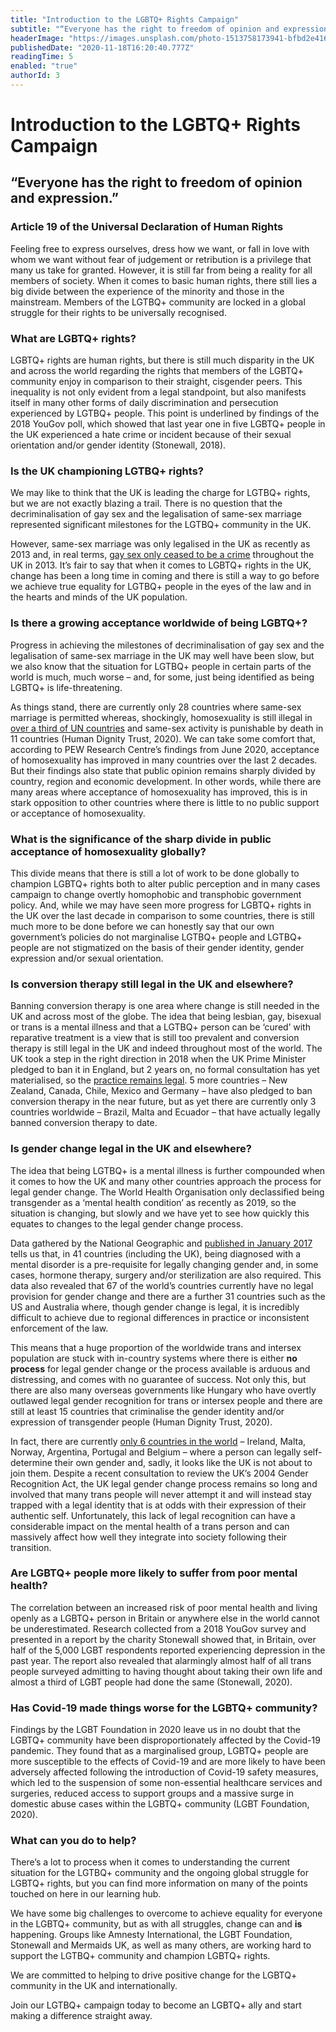 ```yaml
---
title: "Introduction to the LGBTQ+ Rights Campaign"
subtitle: "“Everyone has the right to freedom of opinion and expression.”"
headerImage: "https://images.unsplash.com/photo-1513758173941-bfbd2e4166f5?ixlib=rb-1.2.1&ixid=eyJhcHBfaWQiOjEyMDd9&auto=format&fit=crop&w=1498&q=80"
publishedDate: "2020-11-18T16:20:40.777Z"
readingTime: 5
enabled: "true"
authorId: 3
---
```


# Introduction to the LGBTQ+ Rights Campaign

## “Everyone has the right to freedom of opinion and expression.”

### Article 19 of the Universal Declaration of Human Rights

Feeling free to express ourselves, dress how we want, or fall in love with whom we want without fear of judgement or retribution is a privilege that many us take for granted. However, it is still far from being a reality for all members of society. When it comes to basic human rights, there still lies a big divide between the experience of the minority and those in the mainstream.  Members of the LGTBQ+ community are locked in a global struggle for their rights to be universally recognised.

### What are LGBTQ+ rights?

LGBTQ+ rights are human rights, but there is still much disparity in the UK and across the world regarding the rights that members of the LGBTQ+ community enjoy in comparison to their straight, cisgender peers. This inequality is not only evident from a legal standpoint, but also manifests itself in many other forms of daily discrimination and persecution experienced by LGTBQ+ people. This point is underlined by findings of the 2018 YouGov poll, which showed that last year one in five LGBTQ+ people in the UK experienced a hate crime or incident because of their sexual orientation and/or gender identity (Stonewall, 2018). 

### Is the UK championing LGTBQ+ rights? 

We may like to think that the UK is leading the charge for LGTBQ+ rights, but we are not exactly blazing a trail. There is no question that the decriminalisation of gay sex and the legalisation of same-sex marriage represented significant milestones for the LGTBQ+ community in the UK. 

However, same-sex marriage was only legalised in the UK as recently as 2013 and, in real terms, [gay sex only ceased to be a crime](https://www.theguardian.com/commentisfree/2017/may/23/fifty-years-gay-liberation-uk-barely-four-1967-act) throughout the UK in 2013. It’s fair to say that when it comes to LGBTQ+ rights in the UK, change has been a long time in coming and there is still a way to go before we achieve true equality for LGTBQ+ people in the eyes of the law and in the hearts and minds of the UK population. 

### Is there a growing acceptance worldwide of being LGBTQ+? 

Progress in achieving the milestones of decriminalisation of gay sex and the legalisation of same-sex marriage in the UK may well have been slow, but we also know that the situation for LGTBQ+ people in certain parts of the world is much, much worse – and, for some, just being identified as being LGBTQ+ is life-threatening. 

As things stand, there are currently only 28 countries where same-sex marriage is permitted whereas, shockingly, homosexuality is still illegal in [over a third of UN countries](https://www.businessinsider.com/lgbtq-rights-around-the-world-maps-2018-10?r=US&IR=T#some-68-countries-still-criminalize-homosexuality-most-of-them-majority-muslim-nations-in-the-middle-east-southeast-asia-and-africa-2) and same-sex activity is punishable by death in 11 countries (Human Dignity Trust, 2020). We can take some comfort that, according to PEW Research Centre’s findings from June 2020, acceptance of homosexuality has improved in many countries over the last 2 decades. But their findings also state that public opinion remains sharply divided by country, region and economic development. In other words, while there are many areas where acceptance of homosexuality has improved, this is in stark opposition to other countries where there is little to no public support or acceptance of homosexuality.


### What is the significance of the sharp divide in public acceptance of homosexuality globally? 

This divide means that there is still a lot of work to be done globally to champion LGBTQ+ rights both to alter public perception and in many cases campaign to change overtly homophobic and transphobic government policy. And, while we may have seen more progress for LGBTQ+ rights in the UK over the last decade in comparison to some countries, there is still much more to be done before we can honestly say that our own government’s policies do not marginalise LGTBQ+ people and LGTBQ+ people are not stigmatized on the basis of their gender identity, gender expression and/or sexual orientation. 

### Is conversion therapy still legal in the UK and elsewhere?

Banning conversion therapy is one area where change is still needed in the UK and across most of the globe. The idea that being lesbian, gay, bisexual or trans is a mental illness and that a LGTBQ+ person can be ‘cured’ with reparative treatment is a view that is still too prevalent and conversion therapy is still legal in the UK and indeed throughout most of the world. The UK took a step in the right direction in 2018 when the UK Prime Minister pledged to ban it in England, but 2 years on, no formal consultation has yet materialised, so the [practice remains legal](https://www.independent.co.uk/life-style/conversion-therapy-ban-law-meaning-uk-lgbt-legal-boris-johnson-jacinda-ardern-new-zealand-b805670.html). 5 more countries – New Zealand, Canada, Chile, Mexico and Germany – have also pledged to ban conversion therapy in the near future, but as yet there are currently only 3 countries worldwide – Brazil, Malta and Ecuador – that have actually legally banned conversion therapy to date. 


### Is gender change legal in the UK and elsewhere?

The idea that being LGTBQ+ is a mental illness is further compounded when it comes to how the UK and many other countries approach the process for legal gender change. The World Health Organisation only declassified being transgender as a ‘mental health condition’ as recently as 2019, so the situation is changing, but slowly and we have yet to see how quickly this equates to changes to the legal gender change process.

Data gathered by the National Geographic and [published in January 2017](https://www.nationalgeographic.com/magazine/2017/01/gender-identity-map-where-you-can-change-your-gender-on-legal-documents/) tells us that, in 41 countries (including the UK), being diagnosed with a mental disorder is a pre-requisite for legally changing gender and, in some cases, hormone therapy, surgery and/or sterilization are also required. This data also revealed that 67 of the world’s countries currently have no legal provision for gender change and there are a further 31 countries such as the US and Australia where, though gender change is legal, it is incredibly difficult to achieve due to regional differences in practice or inconsistent enforcement of the law. 

This means that a huge proportion of the worldwide trans and intersex population are stuck with in-country systems where there is either **no process** for legal gender change or the process available is arduous and distressing, and comes with no guarantee of success. Not only this, but there are also many overseas governments like Hungary who have overtly outlawed legal gender recognition for trans or intersex people and there are still at least 15 countries that criminalise the gender identity and/or expression of transgender people (Human Dignity Trust, 2020). 

In fact, there are currently [only 6 countries in the world](https://www.gaystarnews.com/article/countries-trans-self-identify/) – Ireland, Malta, Norway, Argentina, Portugal and Belgium – where a person can legally self-determine their own gender and, sadly, it looks like the UK is not about to join them. Despite a recent consultation to review the UK’s 2004 Gender Recognition Act, the UK legal gender change process remains so long and involved that many trans people will never attempt it and will instead stay trapped with a legal identity that is at odds with their expression of their authentic self. Unfortunately, this lack of legal recognition can have a considerable impact on the mental health of a trans person and can massively affect how well they integrate into society following their transition.  


### Are LGBTQ+ people more likely to suffer from poor mental health?

The correlation between an increased risk of poor mental health and living openly as a LGBTQ+ person in Britain or anywhere else in the world cannot be underestimated. Research collected from a 2018 YouGov survey and presented in a report by the charity Stonewall showed that, in Britain, over half of the 5,000 LGBT respondents reported experiencing depression in the past year. The report also revealed that alarmingly almost half of all trans people surveyed admitting to having thought about taking their own life and almost a third of LGBT people had done the same (Stonewall, 2020). 


### Has Covid-19 made things worse for the LGBTQ+ community?

Findings by the LGBT Foundation in 2020 leave us in no doubt that the LGBTQ+ community have been disproportionately affected by the Covid-19 pandemic. They found that as a marginalised group, LGBTQ+ people are more susceptible to the effects of Covid-19 and are more likely to have been adversely affected following the introduction of Covid-19 safety measures, which led to the suspension of some non-essential healthcare services and surgeries, reduced access to support groups and a massive surge in domestic abuse cases within the LGBTQ+ community (LGBT Foundation, 2020).


### What can you do to help?

There’s a lot to process when it comes to understanding the current situation for the LGTBQ+ community and the ongoing global struggle for LGBTQ+ rights, but you can find more information on many of the points touched on here in our learning hub. 

We have some big challenges to overcome to achieve equality for everyone in the LGBTQ+ community, but as with all struggles, change can and **is** happening. Groups like Amnesty International, the LGBT Foundation, Stonewall and Mermaids UK, as well as many others, are working hard to support the LGTBQ+ community and champion LGBTQ+ rights. 

We are committed to helping to drive positive change for the LGBTQ+ community in the UK and internationally.

Join our LGTBQ+ campaign today to become an LGBTQ+ ally and start making a difference straight away. 


